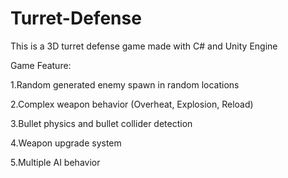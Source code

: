 # Turret-Defense

This is a 3D turret defense game made with C# and Unity Engine

Game Feature:

1.Random generated enemy spawn in random locations

2.Complex weapon behavior (Overheat, Explosion, Reload)

3.Bullet physics and bullet collider detection

4.Weapon upgrade system 

5.Multiple AI behavior 
